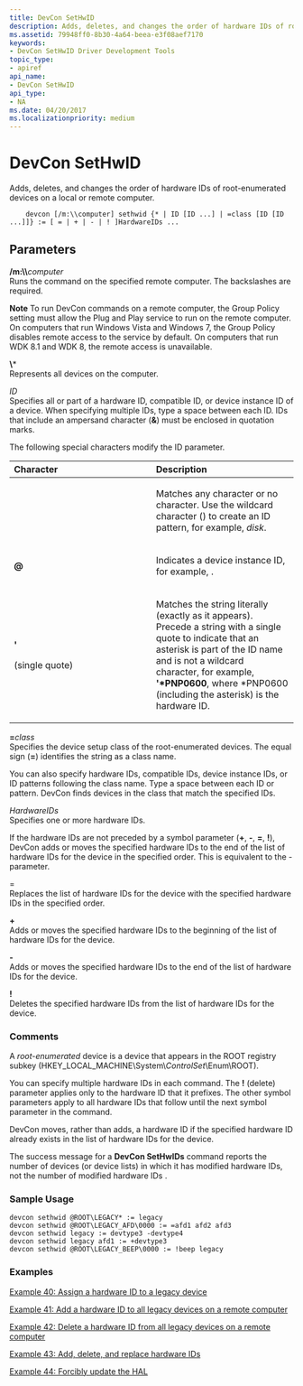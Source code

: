 ```yaml
---
title: DevCon SetHwID
description: Adds, deletes, and changes the order of hardware IDs of root-enumerated devices on a local or remote computer.
ms.assetid: 79948ff0-8b30-4a64-beea-e3f08aef7170
keywords:
- DevCon SetHwID Driver Development Tools
topic_type:
- apiref
api_name:
- DevCon SetHwID
api_type:
- NA
ms.date: 04/20/2017
ms.localizationpriority: medium
---
```


# DevCon SetHwID


Adds, deletes, and changes the order of hardware IDs of root-enumerated devices on a local or remote computer.

```
    devcon [/m:\\computer] sethwid {* | ID [ID ...] | =class [ID [ID ...]]} := [ = | + | - | ! ]HardwareIDs ...
```

## <span id="ddk_devcon_sethwid_tools"></span><span id="DDK_DEVCON_SETHWID_TOOLS"></span>Parameters


<span id="________m___computer______"></span><span id="________M___COMPUTER______"></span> **/m:\\\\**<em>computer</em>   
Runs the command on the specified remote computer. The backslashes are required.

**Note**   To run DevCon commands on a remote computer, the Group Policy setting must allow the Plug and Play service to run on the remote computer. On computers that run Windows Vista and Windows 7, the Group Policy disables remote access to the service by default. On computers that run WDK 8.1 and WDK 8, the remote access is unavailable.



<span id="______________"></span> **\\***   
Represents all devices on the computer.

<span id="_______ID______"></span><span id="_______id______"></span> *ID*   
Specifies all or part of a hardware ID, compatible ID, or device instance ID of a device. When specifying multiple IDs, type a space between each ID. IDs that include an ampersand character (**&**) must be enclosed in quotation marks.

The following special characters modify the ID parameter.

<table>
<colgroup>
<col width="50%" />
<col width="50%" />
</colgroup>
<thead>
<tr class="header">
<th align="left">Character</th>
<th align="left">Description</th>
</tr>
</thead>
<tbody>
<tr class="odd">
<td align="left"><p><strong><em></strong></p></td>
<td align="left"><p>Matches any character or no character. Use the wildcard character (</em>) to create an ID pattern, for example, <em>disk</em>.</p></td>
</tr>
<tr class="even">
<td align="left"><p><strong>@</strong></p></td>
<td align="left"><p>Indicates a device instance ID, for example, <strong><xref href="ROOT\FTDISK\0000" data-throw-if-not-resolved="False" data-raw-source="@ROOT\FTDISK\0000"></xref></strong>.</p></td>
</tr>
<tr class="odd">
<td align="left"><p><strong>'</strong></p>
<p>(single quote)</p></td>
<td align="left"><p>Matches the string literally (exactly as it appears). Precede a string with a single quote to indicate that an asterisk is part of the ID name and is not a wildcard character, for example, <strong>'*PNP0600</strong>, where *PNP0600 (including the asterisk) is the hardware ID.</p></td>
</tr>
</tbody>
</table>



<span id="________class______"></span><span id="________CLASS______"></span> **=**<em>class</em>   
Specifies the device setup class of the root-enumerated devices. The equal sign (**=**) identifies the string as a class name.

You can also specify hardware IDs, compatible IDs, device instance IDs, or ID patterns following the class name. Type a space between each ID or pattern. DevCon finds devices in the class that match the specified IDs.

<span id="_______HardwareIDs______"></span><span id="_______hardwareids______"></span><span id="_______HARDWAREIDS______"></span> *HardwareIDs*   
Specifies one or more hardware IDs.

If the hardware IDs are not preceded by a symbol parameter (**+**, **-**, **=**, **!**), DevCon adds or moves the specified hardware IDs to the end of the list of hardware IDs for the device in the specified order. This is equivalent to the - parameter.

<span id="_"></span>=  
Replaces the list of hardware IDs for the device with the specified hardware IDs in the specified order.

<span id="______________"></span> **+**   
Adds or moves the specified hardware IDs to the beginning of the list of hardware IDs for the device.

<span id="_______-______"></span> **-**   
Adds or moves the specified hardware IDs to the end of the list of hardware IDs for the device.

<span id="______________"></span> **!**   
Deletes the specified hardware IDs from the list of hardware IDs for the device.

### <span id="comments"></span><span id="COMMENTS"></span>Comments

A *root-enumerated* device is a device that appears in the ROOT registry subkey (HKEY\_LOCAL\_MACHINE\\System\\*ControlSet*\\Enum\\ROOT).

You can specify multiple hardware IDs in each command. The **!** (delete) parameter applies only to the hardware ID that it prefixes. The other symbol parameters apply to all hardware IDs that follow until the next symbol parameter in the command.

DevCon moves, rather than adds, a hardware ID if the specified hardware ID already exists in the list of hardware IDs for the device.

The success message for a **DevCon SetHwIDs** command reports the number of devices (or device lists) in which it has modified hardware IDs, not the number of modified hardware IDs .

### <span id="sample_usage"></span><span id="SAMPLE_USAGE"></span>Sample Usage

```
devcon sethwid @ROOT\LEGACY* := legacy
devcon sethwid @ROOT\LEGACY_AFD\0000 := =afd1 afd2 afd3
devcon sethwid legacy := devtype3 -devtype4
devcon sethwid legacy afd1 := +devtype3
devcon sethwid @ROOT\LEGACY_BEEP\0000 := !beep legacy
```

### <span id="examples"></span><span id="EXAMPLES"></span>Examples

[Example 40: Assign a hardware ID to a legacy device](devcon-examples.md#ddk_example_40_assign_a_hardware_id_to_a_legacy_device_tools)

[Example 41: Add a hardware ID to all legacy devices on a remote computer](devcon-examples.md#ddk_example_41_add_a_hardware_id_to_all_legacy_devices_on_a_remote_com)

[Example 42: Delete a hardware ID from all legacy devices on a remote computer](devcon-examples.md#ddk_example_42_delete_a_hardware_id_from_all_legacy_devices_on_a_remot)

[Example 43: Add, delete, and replace hardware IDs](devcon-examples.md#ddk_example_43_add_delete_and_replace_hardwareids_tools)

[Example 44: Forcibly update the HAL](devcon-examples.md#ddk_example_44_forcibly_update_the_hal_tools)









